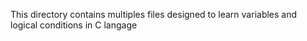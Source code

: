 This directory contains multiples files designed to learn variables and logical conditions in C langage
